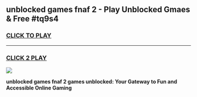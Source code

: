 
## unblocked games fnaf 2 - Play Unblocked Gmaes & Free #tq9s4
<h3>
<a href="https://news.freeplayer.one?title=unblocked_games_fnaf_2&ref=03M">CLICK TO PLAY</a></h3>
<hr>

<h3>
<a href="https://news.freeplayer.one?title=unblocked_games_fnaf_2&ref=03M">CLICK 2 PLAY</a>
  
</h3>

<a href="https://news.freeplayer.one?title=unblocked_games_fnaf_2&ref=03M"><img src="https://clearcache.store/games.png"></a>


**unblocked games fnaf 2 games unblocked: Your Gateway to Fun and Accessible Online Gaming**
